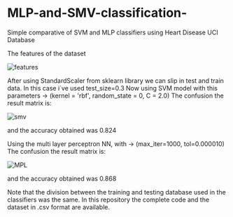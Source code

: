 # MLP-and-SMV-classification-
Simple comparative of SVM and MLP classifiers using Heart Disease UCI Database


The features of the dataset

![features](https://user-images.githubusercontent.com/50015049/57184286-e1d93d00-6e8f-11e9-922b-1a0e612b00ca.png)


After using StandardScaler from sklearn library we can slip in test and train data. In this case i´ve used test_size=0.3
Now using SVM model with this parameters -> (kernel = 'rbf', random_state = 0, C = 2.0)
The confusion the result matrix is:

![smv](https://user-images.githubusercontent.com/50015049/57184282-d84fd500-6e8f-11e9-936c-2edc9ad40335.png)

and the accuracy obtained was 0.824

Using the multi layer perceptron NN, with -> (max_iter=1000, tol=0.000010)
The confusion the result matrix is:

![MPL](https://user-images.githubusercontent.com/50015049/57184281-cb32e600-6e8f-11e9-9bc9-4b3fce570407.png)

and the accuracy obtained was 0.868

Note that the division between the training and testing database used in the classifiers was the same.
In this repository the complete code and the dataset in .csv format are available.

